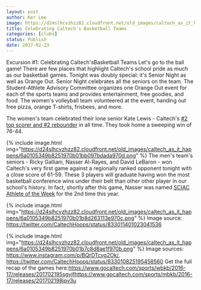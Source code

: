 ```yaml
---
layout: post
author: Ker Lee
image: https://d24slhcvzhzz82.cloudfront.net/old_images/caltech_as_it_happens/6a0105349b8251970b01b7c8d8ad85970b.jpg
title: Celebrating Caltech's Basketball Teams
categories: [clubs]
status: Publish
date: 2017-02-23
---
```


Excursion #1: Celebrating Caltech'sBasketball Teams
Let's go to the ball game! There are few places that highlight Caltech's school pride as much as our basketball games. Tonight was doubly special: it's Senior Night as well as Orange Out. Senior Night celebrates all the seniors on the team. The Student-Athlete Advisory Committee organizes one Orange Out event for each of the sports teams and provides entertainment, free goodies, and food. The women's volleyball team volunteered at the event, handing out free pizza, orange T-shirts, frisbees, and more.

The women's team celebrated their lone senior Kate Lewis - Caltech's <a href="https://twitter.com/caltechwbb/status/833469856225882113">#2 top scorer and #2 rebounder</a> in all time. They took home a sweeping win of 76-44.


{% include image.html img="https://d24slhcvzhzz82.cloudfront.net/old_images/caltech_as_it_happens/6a0105349b8251970b01bb097bdada970d.png" %}
The men's team's seniors - Ricky Galliani, Nasser Al-Rayes, and David LeBaron - won Caltech's very first game against a regionally ranked opponent tonight with a close score of 61-59. These 3 players will graduate having won the most basketball conference wins under their belt than other other player in our school's history. In fact, shortly after this game, Nasser was named <a href="https://www.thesciac.org/aotw/2016-17/Week_24-_feb_20/Weeklies/MBB_2.20.17.pdf" rel="noopener noreferrer" target="_blank">SCIAC Athlete of the Week</a> for the 2nd time this year.


{% include image.html img="https://d24slhcvzhzz82.cloudfront.net/old_images/caltech_as_it_happens/6a0105349b8251970b01b8d263113e970c.png" %}
Image source: <a href="https://twitter.com/CaltechHoops/status/833011401023041536">https://twitter.com/CaltechHoops/status/833011401023041536</a>


{% include image.html img="https://d24slhcvzhzz82.cloudfront.net/old_images/caltech_as_it_happens/6a0105349b8251970b01b7c8d8ae1f970b.png" %}
Image sources: <a href="https://www.instagram.com/p/BQrDTcvg2Ok/, https://twitter.com/CaltechHoops/status/833010825195458560">https://www.instagram.com/p/BQrDTcvg2Ok/, https://twitter.com/CaltechHoops/status/833010825195458560</a>
Get the full recap of the games here:<a href="https://www.gocaltech.com/sports/wbkb/2016-17/releases/201702195sgyjf">https://www.gocaltech.com/sports/wbkb/2016-17/releases/201702195sgyjf</a><a href="https://www.gocaltech.com/sports/mbkb/2016-17/releases/201702198jpv3u">https://www.gocaltech.com/sports/mbkb/2016-17/releases/201702198jpv3u</a>
